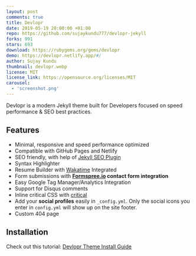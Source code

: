 ```yaml
---
layout: post
comments: true
title: Devlopr 
date: 2019-05-19 20:00:00 +01:00
repo: https://github.com/sujaykundu777/devlopr-jekyll
forks: 991
stars: 693
download: https://rubygems.org/gems/devlopr
demo: https://devlopr.netlify.app/#/
author: Sujay Kundu
thumbnail: devlopr.webp
license: MIT
license_link: https://opensource.org/licenses/MIT
carousel:
  - 'screenshot.png'
---
```


Devlopr is a modern Jekyll theme built for Developers focused on speed performance & SEO best practices.

## Features

* Minimal, responsive and speed performance optimized
* Compatible with GitHub Pages and Netlify
* SEO friendly, with help of [Jekyll SEO Plugin](https://github.com/jekyll/jekyll-seo-tag)
* Syntax Highlighter
* Resume Builder with [Wakatime](https://wakatime.com) Integrated
* Form submissions with **[Formspree.io](https://formspree.io/) contact form integration**
* Easy Google Tag Manager/Analytics Integration
* Support for Disqus comments
* Inline critical CSS with [critical](https://github.com/addyosmani/critical)
* Add your **social profiles** easily in `_config.yml`. Only the social icons you enter in `config.yml` will show up on the site footer.
* Custom 404 page

## Installation

Check out this tutorial: [Devlopr Theme Install Guide](https://sujaykundu.com/github/jekyll/2019/05/19/setup-devlopr-for-blog.html)
